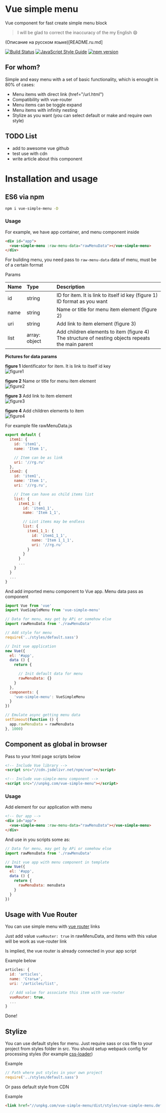 # Vue simple menu

Vue component for fast create simple menu block

> I will be glad to correct the inaccuracy of the my English 😄

(Описание на русском языке)[README.ru.md]

[![Build Status](https://travis-ci.org/RGRU/vue-simple-menu.svg?branch=master)](https://travis-ci.org/RGRU/vue-simple-menu)
[![JavaScript Style Guide](https://img.shields.io/badge/code_style-standard-brightgreen.svg)](https://standardjs.com)
[![npm version](https://badge.fury.io/js/vue-simple-menu.svg)](https://badge.fury.io/js/vue-simple-menu)

## For whom?

Simple and easy menu with a set of basic functionality, which is enought in 80% of cases:
  * Menu items with direct link (href="/url.html")
  * Compatibility with vue-router
  * Menu items can be toggle expand
  * Menu items with infinity nesting
  * Stylize as you want (you can select default or make and require own style)

## TODO List

  * add to awesome vue github
  * test use with cdn
  * write article about this component

# Installation and usage

## ES6 via npm

```sh
npm i vue-simple-menu -D
```

### Usage

For example, we have app container, and menu component inside

```html
<div id="app">
  <vue-simple-menu :raw-menu-data="rawMenuData"></vue-simple-menu>
</div>
```

For building menu, you need pass to `raw-menu-data` data of menu, must be of a certain format  

Params

| Name | Type | Description |
|:-- |:-- |:-- |
| id | string | ID for item. It is link to itself id key (figure 1)<br>ID format as you want |
| name | string | Name or title for menu item element (figure 2) |
| uri | string | Add link to item element (figure 3) |
| list | array: object | Add children elements to item (figure 4)<br>The structure of nesting objects repeats the main parent |

__Pictures for data params__

__figure 1__ Identificator for item. It is link to itself id key  
![figure1](./assets/figure1.png)

__figure 2__ Name or title for menu item element  
![figure2](./assets/figure2.png)

__figure 3__ Add link to item element  
![figure3](./assets/figure3.png)

__figure 4__ Add children elements to item  
![figure4](./assets/figure4.png)

For example file rawMenuData.js

```js
export default {
  item1: {
    id: 'item1',
    name: 'Item 1',

    // Item can be as link
    uri: '//rg.ru'
  },
  item2: {
    id: 'item1',
    name: 'Item 1',
    uri: '//rg.ru',

    // Item can have as child items list
    list: {
      item1_1: {
        id: 'item1_1',
        name: 'Item 1_1',

        // List items may be endless
        list: {
          item1_1_1: {
            id: 'item1_1_1',
            name: 'Item 1_1_1',
            uri: '//rg.ru'
          }
        }
      }
      ...
    }
  }
  ...
}
```

And add imported menu component to Vue app. Menu data pass as component

```js
import Vue from 'vue'
import VueSimpleMenu from 'vue-simple-menu'

// Data for menu, may get by APi or somehow else
import rawMenuData from './rawMenuData'

// Add style for menu
require('../styles/default.sass')

// Init vue application
new Vue({
  el: '#app',
  data () {
    return {

      // Init default data for menu
      rawMenuData: {}
    }
  },
  components: {
    'vue-simple-menu': VueSimpleMenu
  }
})

// Emulate async getting menu data
setTimeout(function () {
  app.rawMenuData = rawMenuData
}, 1000)
```

## Component as global in browser

Pass to your html page scripts below

```html
<!-- Include Vue library -->
<script src="//cdn.jsdelivr.net/npm/vue"></script>

<!-- Include vue-simple-menu component -->
<script src="//unpkg.com/vue-simple-menu"></script>
```

### Usage

Add element for our application with menu

```html
<!-- Our app -->
<div id="app">
  <vue-simple-menu :raw-menu-data="rawMenuData"></vue-simple-menu>
</div>
```

And use in you scripts some as:

```js
// Data for menu, may get by APi or somehow else
import rawMenuData from './rawMenuData'

// Init vue app with menu component in template
new Vue({
  el: '#app',
  data () {
    return {
      rawMenuData: menuData
    }
  }
})
```

## Usage with Vue Router

You can use simple menu with [vue router](https://router.vuejs.org/en/essentials/getting-started.html) links

Just add value `vueRouter: true` in rawMenuData, and items with this value will be work as vue-router link

Is implied, the vue router is already connected in your app script

Example below

```js
articles: {
  id: 'articles',
  name: 'Статьи',
  uri: '/articles/list',

  // Add value for associate this item with vue-router
  vueRouter: true,
  ...
}
```

Done!

## Stylize

You can use default styles for menu. Just require sass or css file to your project from styles folder in src. You should setup webpack config for processing styles (for example [css-loader](https://github.com/webpack-contrib/css-loader))

Example

```js
// Path where put styles in your own project
require('../styles/default.sass')
```

Or pass default style from CDN

Example

```html
<link href="//unpkg.com/vue-simple-menu/dist/styles/vue-simple-menu.default.min.css" rel="stylesheet" />
```
